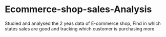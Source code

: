 # Ecommerce-shop-sales-Analysis
Studied and analysed the 2 yeas data of E-commerce shop, Find in which states sales are good and tracking which customer is purchasing more.
